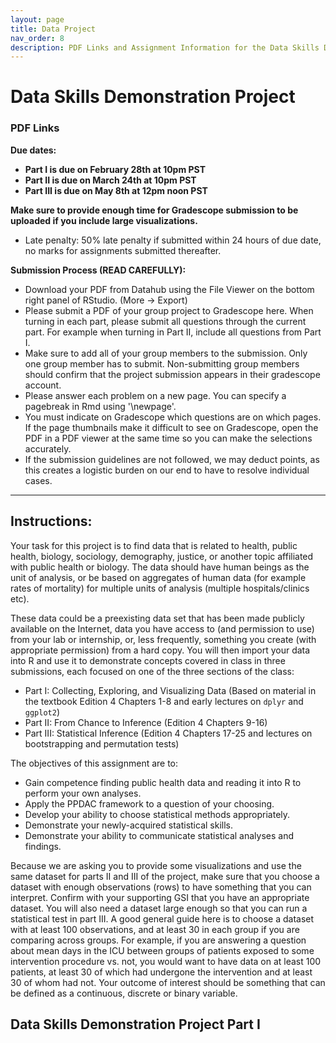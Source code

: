 ```yaml
---
layout: page
title: Data Project
nav_order: 8
description: PDF Links and Assignment Information for the Data Skills Demonstration Project
---
```


# Data Skills Demonstration Project

### PDF Links 

<!--
[Data Skills Demonstration Project Part I](https://ph142-ucb.github.io/su22/src/dp/part1-instructions_su22.pdf)  

[Data Skills Demonstration Project Part II](https://ph142-ucb.github.io/su22/src/dp/part2-instructions_su22.pdf)  

[Data Skills Demonstration Project Part III](https://ph142-ucb.github.io/su22/src/dp/part3-instructions_su22.pdf)  

<hr>
-->
**Due dates:** 

- **Part I is due on February 28th at 10pm PST**
- **Part II is due on March 24th at 10pm PST**
- **Part III is due on May 8th at 12pm noon PST**

**Make sure to provide enough time for Gradescope submission to be uploaded if you include large visualizations.**

* Late penalty: 50% late penalty if submitted within 24 hours of due date, no marks for assignments submitted thereafter.

**Submission Process (READ CAREFULLY):**

* Download your PDF from Datahub using the File Viewer on the bottom right panel of RStudio. (More -> Export) 
* Please submit a PDF of your group project to Gradescope here. When turning in each part, please
submit all questions through the current part. For example when turning in Part II, include all
questions from Part I.
* Make sure to add all of your group members to the submission. Only one group member has to submit. Non-submitting group members should confirm that the project submission appears in their gradescope account.  
* Please answer each problem on a new page. You can specify a pagebreak in Rmd using '\\newpage'.
* You must indicate on Gradescope which questions are on which pages. If the page thumbnails make it difficult to see on Gradescope, open the PDF in a PDF viewer at the same time so you can make the selections accurately.
* If the submission guidelines are not followed, we may deduct points, as this creates a logistic burden on our end to have to resolve individual cases.


------- 

## Instructions:

Your task for this project is to find data that is related to health, public health, biology, sociology, demography, justice, or another topic affiliated with public health or biology. The data should have human beings as the unit of analysis, or be based on aggregates of human data (for example rates of mortality) for multiple units of analysis (multiple hospitals/clinics etc).  

These data could be a preexisting data set that has been made publicly available on the Internet, data you have access to (and permission to use) from your lab or internship, or, less frequently, something you create (with appropriate permission) from a hard copy. You will then import your data into R and use it to demonstrate concepts covered in class in three submissions, each focused on one of the three sections of the class:

* Part I: Collecting, Exploring, and Visualizing Data (Based on material in the textbook Edition 4 Chapters 1-8 and early lectures on `dplyr` and `ggplot2`)
* Part II: From Chance to Inference (Edition 4 Chapters 9-16)
* Part III: Statistical Inference (Edition 4 Chapters 17-25 and lectures on bootstrapping and permutation tests)


The objectives of this assignment are to:

* Gain competence finding public health data and reading it into R to perform your own analyses.
* Apply the PPDAC framework to a question of your choosing.
* Develop your ability to choose statistical methods appropriately.
* Demonstrate your newly-acquired statistical skills.
* Demonstrate your ability to communicate statistical analyses and findings.

Because we are asking you to provide some visualizations and use the same dataset for parts II and III of the project, make sure that you choose a dataset with enough  observations (rows) to have something that you can interpret.  Confirm with your supporting GSI that you have an appropriate dataset.  You will also need a dataset large enough so that you can run a statistical test in part III.  A good general guide here is to choose a dataset with at least 100 observations, and at least 30 in each group if you are comparing across groups.  For example, if you are answering a question about mean days in the ICU between groups of patients exposed to some intervention procedure vs. not, you would want to have data on at least 100 patients, at least 30 of which had undergone the intervention and at least 30 of whom had not.  Your outcome of interest should be something that can be defined as a continuous, discrete or binary variable.  

## Data Skills Demonstration Project Part I

<!--
<iframe src="https://ph142-ucb.github.io/su22/src/dp/part3-instructions_su22.pdf" width="100%" height="800"></iframe>
-->